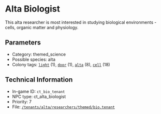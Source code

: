 # Alta Biologist

This alta researcher is most interested in studying biological environments - cells, organic matter and physiology.

## Parameters

- Category: themed_science
- Possible species: alta
- Colony tags: [`light`](https://ceterai.github.io/MyEnternia/Wiki/Tags/Light) (1), [`door`](https://ceterai.github.io/MyEnternia/Wiki/Tags/Door) (1), [`alta`](https://ceterai.github.io/MyEnternia/Wiki/Tags/Alta) (8), [`cell`](https://ceterai.github.io/MyEnternia/Wiki/Tags/Cell) (18)

## Technical Information

- In-game ID: `ct_bio_tenant`
- NPC type: ct_alta_biologist
- Priority: 7
- File: [`/tenants/alta/researchers/themed/bio.tenant`](https://github.com/Ceterai/Enternia/blob/main/tenants/alta/researchers/themed/bio.tenant)
